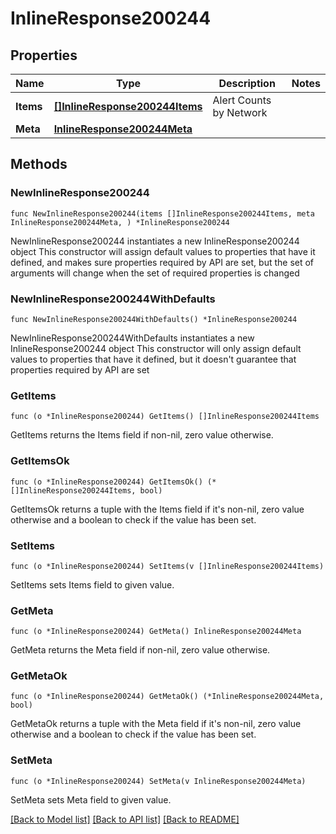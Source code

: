 # InlineResponse200244

## Properties

Name | Type | Description | Notes
------------ | ------------- | ------------- | -------------
**Items** | [**[]InlineResponse200244Items**](InlineResponse200244Items.md) | Alert Counts by Network | 
**Meta** | [**InlineResponse200244Meta**](InlineResponse200244Meta.md) |  | 

## Methods

### NewInlineResponse200244

`func NewInlineResponse200244(items []InlineResponse200244Items, meta InlineResponse200244Meta, ) *InlineResponse200244`

NewInlineResponse200244 instantiates a new InlineResponse200244 object
This constructor will assign default values to properties that have it defined,
and makes sure properties required by API are set, but the set of arguments
will change when the set of required properties is changed

### NewInlineResponse200244WithDefaults

`func NewInlineResponse200244WithDefaults() *InlineResponse200244`

NewInlineResponse200244WithDefaults instantiates a new InlineResponse200244 object
This constructor will only assign default values to properties that have it defined,
but it doesn't guarantee that properties required by API are set

### GetItems

`func (o *InlineResponse200244) GetItems() []InlineResponse200244Items`

GetItems returns the Items field if non-nil, zero value otherwise.

### GetItemsOk

`func (o *InlineResponse200244) GetItemsOk() (*[]InlineResponse200244Items, bool)`

GetItemsOk returns a tuple with the Items field if it's non-nil, zero value otherwise
and a boolean to check if the value has been set.

### SetItems

`func (o *InlineResponse200244) SetItems(v []InlineResponse200244Items)`

SetItems sets Items field to given value.


### GetMeta

`func (o *InlineResponse200244) GetMeta() InlineResponse200244Meta`

GetMeta returns the Meta field if non-nil, zero value otherwise.

### GetMetaOk

`func (o *InlineResponse200244) GetMetaOk() (*InlineResponse200244Meta, bool)`

GetMetaOk returns a tuple with the Meta field if it's non-nil, zero value otherwise
and a boolean to check if the value has been set.

### SetMeta

`func (o *InlineResponse200244) SetMeta(v InlineResponse200244Meta)`

SetMeta sets Meta field to given value.



[[Back to Model list]](../README.md#documentation-for-models) [[Back to API list]](../README.md#documentation-for-api-endpoints) [[Back to README]](../README.md)


